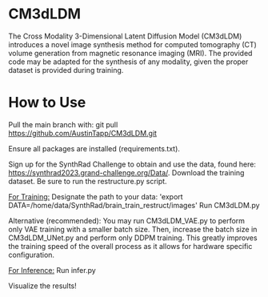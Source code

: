 # CM3dLDM

The Cross Modality 3-Dimensional Latent Diffusion Model (CM3dLDM) introduces a novel image synthesis method for computed tomography (CT) volume generation from magnetic resonance imaging (MRI). 
The provided code may be adapted for the synthesis of any modality, given the proper dataset is provided during training.

# How to Use

Pull the main branch with: git pull https://github.com/AustinTapp/CM3dLDM.git

Ensure all packages are installed (requirements.txt).

Sign up for the SynthRad Challenge to obtain and use the data, found here: https://synthrad2023.grand-challenge.org/Data/.
Download the training dataset. Be sure to run the restructure.py script.

<ins>For Training:</ins>
Designate the path to your data: 'export DATA=/home/data/SynthRad/brain_train_restruct/images'
Run CM3dLDM.py   

Alternative (recommended):
You may run CM3dLDM_VAE.py to perform only VAE training with a smaller batch size.
Then, increase the batch size in CM3dLDM_UNet.py and perform only DDPM training. 
This greatly improves the training speed of the overall process as it allows for hardware specific configuration.

<ins>For Inference:</ins>
Run infer.py

Visualize the results!

